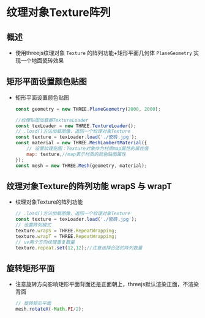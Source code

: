 # 纹理对象Texture阵列

## 概述

+ 使用threejs纹理对象 `Texture` 的阵列功能+矩形平面几何体 `PlaneGeometry` 实现一个地面瓷砖效果

## 矩形平面设置颜色贴图

+ 矩形平面设置颜色贴图

  ```js
  const geometry = new THREE.PlaneGeometry(2000, 2000);

  //纹理贴图加载器TextureLoader
  const texLoader = new THREE.TextureLoader();
  // .load()方法加载图像，返回一个纹理对象Texture
  const texture = texLoader.load('./瓷砖.jpg');
  const material = new THREE.MeshLambertMaterial({
      // 设置纹理贴图：Texture对象作为材质map属性的属性值
      map: texture,//map表示材质的颜色贴图属性
  });
  const mesh = new THREE.Mesh(geometry, material);
  ```

## 纹理对象Texture的阵列功能 wrapS 与 wrapT

+ 纹理对象Texture的阵列功能

  ```js
  // .load()方法加载图像，返回一个纹理对象Texture
  const texture = texLoader.load('./瓷砖.jpg');
  // 设置阵列模式
  texture.wrapS = THREE.RepeatWrapping;
  texture.wrapT = THREE.RepeatWrapping;
  // uv两个方向纹理重复数量
  texture.repeat.set(12,12);//注意选择合适的阵列数量
  ```

## 旋转矩形平面

+ 注意旋转方向影响矩形平面背面还是正面朝上，threejs默认渲染正面，不渲染背面

  ```js
  // 旋转矩形平面
  mesh.rotateX(-Math.PI/2);
  ```
